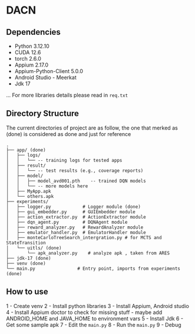 # DACN

## Dependencies

- Python 3.12.10
- CUDA 12.6
- torch 2.6.0
- Appium 2.17.0
- Appium-Python-Client 5.0.0
- Android Studio - Meerkat
- Jdk 17

... For more libraries details please read in `req.txt`

## Directory Structure

The current directories of project are as follow, the one that merked as (done) is considered as done and just for reference

```
.
├── app/ (done)
│   ├── logs/
│   │   └── -- training logs for tested apps
│   ├── result/
│   │   └── -- test results (e.g., coverage reports)
│   ├── model/
│   │   ├── model_avd001.pth    -- trained DQN models
│   │   └── -- more models here
│   ├── MyApp.apk
│   └── others.apk
├── experiments/
│   ├── logger.py            # Logger module (done)
│   ├── gui_embedder.py      # GUIEmbedder module
│   ├── action_extractor.py  # ActionExtractor module
│   ├── dqn_agent.py         # DQNAgent module
│   ├── reward_analyzer.py   # RewardAnalyzer module
│   ├── emulator_handler.py  # EmulatorHandler module
│   ├── monteCarloTreeSearch_intergration.py # for MCTS and StateTransition
│   └── uitls/ (done)
│       └── apk_analyzer.py    # analyze apk , taken from ARES 
├── jdk-17 (done)
├── venv (done)
└── main.py                # Entry point, imports from experiments (done)

```
## How to use

1 - Create venv 
2 - Install python libraries
3 - Install Appium, Android studio
4 - Install Appium doctor to check for missing stuff - maybe add ANDROID_HOME and JAVA_HOME to environment vars
5 - Install Jdk
6 - Get some sample apk
7 - Edit the `main.py`
8 - Run the `main.py`
9 - Debug 
